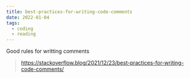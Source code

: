 ```yaml
---
title: best-practices-for-writing-code-comments
date: 2022-01-04
tags:
  - coding
  - reading
---
```


Good rules for writting comments

> https://stackoverflow.blog/2021/12/23/best-practices-for-writing-code-comments/
